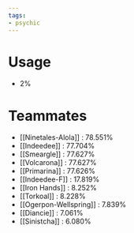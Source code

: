 ```yaml
---
tags:
- psychic
---
```

# Usage
- 2%
# Teammates
- [[Ninetales-Alola]] : 78.551%
- [[Indeedee]] : 77.704%
- [[Smeargle]] : 77.627%
- [[Volcarona]] : 77.627%
- [[Primarina]] : 77.626%
- [[Indeedee-F]] : 17.819%
- [[Iron Hands]] : 8.252%
- [[Torkoal]] : 8.228%
- [[Ogerpon-Wellspring]] : 7.839%
- [[Diancie]] : 7.061%
- [[Sinistcha]] : 6.080%